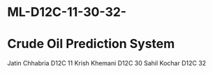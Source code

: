 # ML-D12C-11-30-32-
# Crude Oil Prediction System
Jatin Chhabria D12C 11
Krish Khemani D12C 30
Sahil Kochar D12C 32
